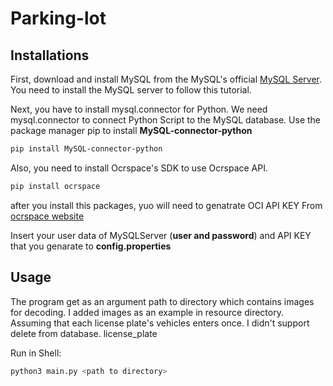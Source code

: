 # Parking-lot

## Installations

First, download and install MySQL from the MySQL's official
[MySQL Server](https://dev.mysql.com/downloads/mysql/). You need to install the MySQL server to follow this tutorial. 

Next, you have to install mysql.connector for Python. 
We need mysql.connector to connect Python Script to the MySQL database.
Use the package manager pip to install 
**MySQL-connector-python**
```bash
pip install MySQL-connector-python
```
Also, you need to install Ocrspace's SDK to use Ocrspace API.
```bash
pip install ocrspace
```
after you install this packages, yuo will need to genatrate OCI API KEY From
[ocrspace website](https://ocr.space/ocrapi)

Insert your user data of MySQLServer (**user and password**) and API KEY that you genarate to **config.properties**

## Usage

The program get as an argument path to directory which contains images for
decoding.
I added images as an example in resource directory.
Assuming that each license plate's vehicles enters once.
I didn't support delete from database.
license_plate

Run in Shell:
```bash
python3 main.py <path to directory> 
```

